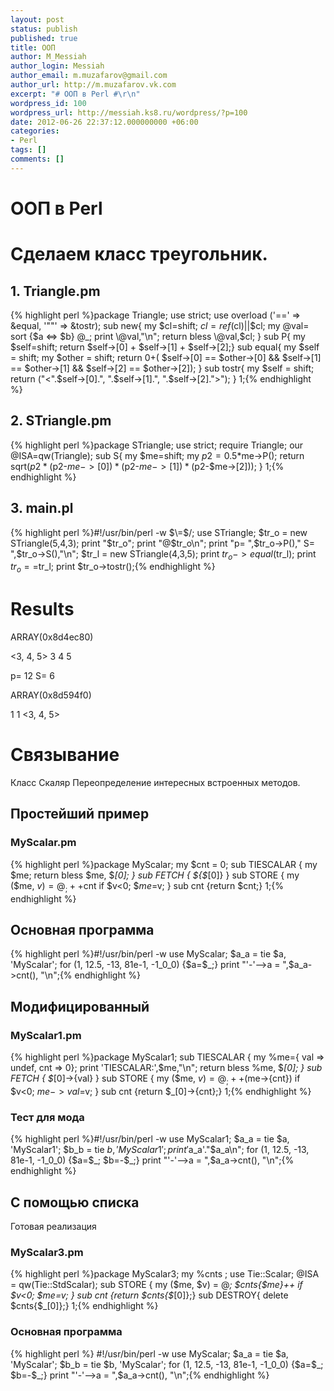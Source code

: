 ```yaml
---
layout: post
status: publish
published: true
title: ООП
author: M_Messiah
author_login: Messiah
author_email: m.muzafarov@gmail.com
author_url: http://m.muzafarov.vk.com
excerpt: "# ООП в Perl #\r\n"
wordpress_id: 100
wordpress_url: http://messiah.ks8.ru/wordpress/?p=100
date: 2012-06-26 22:37:12.000000000 +06:00
categories:
- Perl
tags: []
comments: []
---
```

# ООП в Perl #

#  #
# Сделаем класс треугольник. #
## 1. Triangle.pm ##
{% highlight perl %}package Triangle;
use strict;
use overload ('==' => \&equal,
 '""' => \&tostr);
sub new{
my $cl=shift; $cl = ref($cl)||$cl;
my @val= sort {$a <=> $b} @_;
print \@val,"\n";
return bless \@val,$cl;
}
sub P{
my $self=shift;
return $self->[0]
 +
 $self->[1]
 +
 $self->[2];}
sub equal{
my $self = shift;
my $other = shift;
return 0+(
 $self->[0] == $other->[0]
 && $self->[1] == $other->[1]
 && $self->[2] == $other->[2]);
}
sub tostr{
my $self = shift;
return ("<".$self->[0].", ".$self->[1].", ".$self->[2].">");
}
1;{% endhighlight %}
&nbsp;
## 2. STriangle.pm ##
{% highlight perl %}package STriangle;
use strict;
require Triangle;
our @ISA=qw(Triangle);
sub S{
my $me=shift;
my $p2=0.5*$me->P();
return sqrt($p2*($p2-$me->[0])*($p2-$me->[1])*($p2-$me->[2]));
}
1;{% endhighlight %}
&nbsp;
## 3. main.pl ##
{% highlight perl %}#!/usr/bin/perl -w
 $\=$/;
use STriangle;
 $tr_o = new STriangle(5,4,3);
print "$tr_o";
print "@$tr_o\n";
print "p= ",$tr_o->P()," S= ",$tr_o->S(),"\n";
 $tr_l = new STriangle(4,3,5);
print $tr_o->equal($tr_l);
print $tr_o==$tr_l;
print $tr_o->tostr();{% endhighlight %}
# Results #
ARRAY(0x8d4ec80)

<3, 4, 5>
3 4 5

p= 12 S= 6

ARRAY(0x8d594f0)

1
1
<3, 4, 5>
# Связывание #
Класс Скаляр
Переопределение интересных встроенных методов.
## Простейший пример ##
### MyScalar.pm ###
{% highlight perl %}package MyScalar;
my $cnt = 0;
sub TIESCALAR {
my $me;
return bless \$me, $_[0]; }
sub FETCH { ${$_[0]} }
sub STORE {
my ($me, $v) = @_;
 ++$cnt if $v<0;
 $$me=$v;
}
sub cnt {return $cnt;}
1;{% endhighlight %}
## Основная программа ##
{% highlight perl %}#!/usr/bin/perl -w
use MyScalar;
 $a_a = tie $a, 'MyScalar';
for (1, 12.5, -13, 81e-1, -1_0_0) {$a=$_;}
print "'-'-->a = ",$a_a->cnt(), "\n";{% endhighlight %}
## Модифицированный ##
### MyScalar1.pm ###
{% highlight perl %}package MyScalar1;
sub TIESCALAR {
my %me={ val => undef, cnt => 0};
print 'TIESCALAR:',\$me,"\n";
return bless \%me, $_[0]; }
sub FETCH { $_[0]->{val} }
sub STORE {
my ($me, $v) = @_;
 ++($me->{cnt}) if $v<0;
 $me->{val}=$v;
}
sub cnt {return $_[0]->{cnt};}
1;{% endhighlight %}
&nbsp;
### Тест для мода ###
{% highlight perl %}#!/usr/bin/perl -w
use MyScalar1;
 $a_a = tie $a, 'MyScalar1';
 $b_b = tie $b, 'MyScalar1';
print '$a_a'."$a_a\n";
for (1, 12.5, -13, 81e-1, -1_0_0) {$a=$_; $b=-$_;}
print "'-'-->a = ",$a_a->cnt(), "\n";{% endhighlight %}
## С помощью списка ##
Готовая реализация
### MyScalar3.pm ###
{% highlight perl %}package MyScalar3;
my %cnts ;
use Tie::Scalar;
 @ISA = qw(Tie::StdScalar);
sub STORE {
my ($me, $v) = @_;
 $cnts{$me}++ if $v<0;
 $$me=$v;
}
sub cnt {return $cnts{$_[0]};}
sub DESTROY{
delete $cnts{$_[0]};}
1;{% endhighlight %}
&nbsp;
### Основная программа ###
{% highlight perl %} #!/usr/bin/perl -w
use MyScalar;
 $a_a = tie $a, 'MyScalar';
 $b_b = tie $b, 'MyScalar';
for (1, 12.5, -13, 81e-1, -1_0_0) {$a=$_; $b=-$_;}
print "'-'-->a = ",$a_a->cnt(), "\n";{% endhighlight %}
&nbsp;
